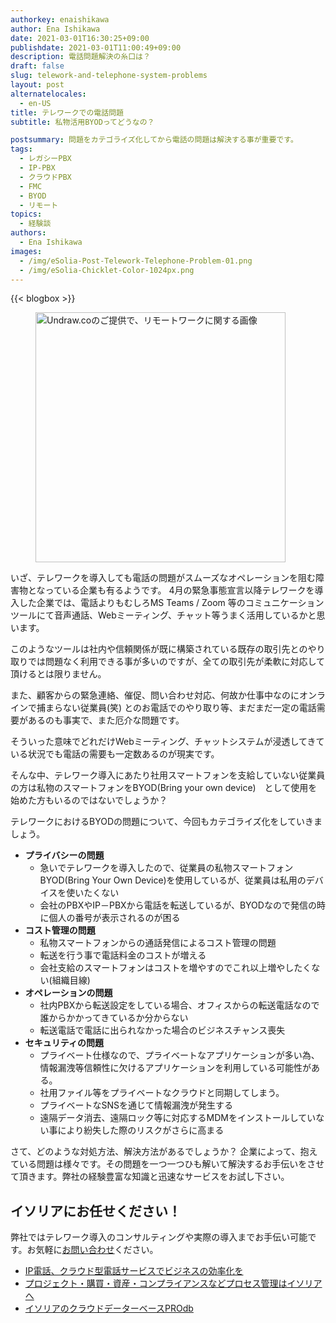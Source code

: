 ```yaml
---
authorkey: enaishikawa
author: Ena Ishikawa
date: 2021-03-01T16:30:25+09:00
publishdate: 2021-03-01T11:00:49+09:00
description: 電話問題解決の糸口は？
draft: false
slug: telework-and-telephone-system-problems
layout: post
alternatelocales:
  - en-US
title: テレワークでの電話問題
subtitle: 私物活用BYODってどうなの？

postsummary: 問題をカテゴライズ化してから電話の問題は解決する事が重要です。
tags:
  - レガシーPBX
  - IP-PBX
  - クラウドPBX
  - FMC
  - BYOD
  - リモート
topics:
  - 経験談
authors:
  - Ena Ishikawa
images:
  - /img/eSolia-Post-Telework-Telephone-Problem-01.png
  - /img/eSolia-Chicklet-Color-1024px.png
---
```


{{< blogbox >}}

<figure class="">
<img class="is-pulled-right has-padding-m" width="400" data-caption="Undraw.coのご提供で、リモートワークに関する画像" alt="Undraw.coのご提供で、リモートワークに関する画像" src="/img/eSolia-Post-Telework-Telephone-Problem-01.svg" >
</figure>

いざ、テレワークを導入しても電話の問題がスムーズなオペレーションを阻む障害物となっている企業も有るようです。
4月の緊急事態宣言以降テレワークを導入した企業では、電話よりもむしろMS Teams / Zoom 等のコミュニケーションツールにて音声通話、Webミーティング、チャット等うまく活用しているかと思います。

このようなツールは社内や信頼関係が既に構築されている既存の取引先とのやり取りでは問題なく利用できる事が多いのですが、全ての取引先が柔軟に対応して頂けるとは限りません。

また、顧客からの緊急連絡、催促、問い合わせ対応、何故か仕事中なのにオンラインで捕まらない従業員(笑) とのお電話でのやり取り等、まだまだ一定の電話需要があるのも事実で、また厄介な問題です。


そういった意味でどれだけWebミーティング、チャットシステムが浸透してきている状況でも電話の需要も一定数あるのが現実です。


そんな中、テレワーク導入にあたり社用スマートフォンを支給していない従業員の方は私物のスマートフォンをBYOD(Bring your own device)　として使用を始めた方もいるのではないでしょうか？


テレワークにおけるBYODの問題について、今回もカテゴライズ化をしていきましょう。


* **プライバシーの問題**
   * 急いでテレワークを導入したので、従業員の私物スマートフォンBYOD(Bring Your Own Device)を使用しているが、従業員は私用のデバイスを使いたくない
   * 会社のPBXやIP－PBXから電話を転送しているが、BYODなので発信の時に個人の番号が表示されるのが困る
* **コスト管理の問題**
   * 私物スマートフォンからの通話発信によるコスト管理の問題
   * 転送を行う事で電話料金のコストが増える
   * 会社支給のスマートフォンはコストを増やすのでこれ以上増やしたくない(組織目線)
* **オペレーションの問題**
   * 社内PBXから転送設定をしている場合、オフィスからの転送電話なので誰からかかってきているか分からない
   * 転送電話で電話に出られなかった場合のビジネスチャンス喪失
* **セキュリティの問題**
   * プライベート仕様なので、プライベートなアプリケーションが多い為、情報漏洩等信頼性に欠けるアプリケーションを利用している可能性がある。
   * 社用ファイル等をプライベートなクラウドと同期してしまう。
   * プライベートなSNSを通じて情報漏洩が発生する
   * 遠隔データ消去、遠隔ロック等に対応するMDMをインストールしていない事により紛失した際のリスクがさらに高まる

さて、どのような対処方法、解決方法があるでしょうか？
企業によって、抱えている問題は様々です。その問題を一つ一つひも解いて解決するお手伝いをさせて頂きます。弊社の経験豊富な知識と迅速なサービスをお試し下さい。

## イソリアにお任せください！

弊社ではテレワーク導入のコンサルティングや実際の導入までお手伝い可能です。お気軽に[お問い合わせ](/info-request)ください。

* [IP電話、クラウド型電話サービスでビジネスの効率化を](/telephone/)
* [プロジェクト・購買・資産・コンプライアンスなどプロセス管理はイソリアへ](/process/)
* [イソリアのクラウドデーターベースPROdb](/prodb/)

